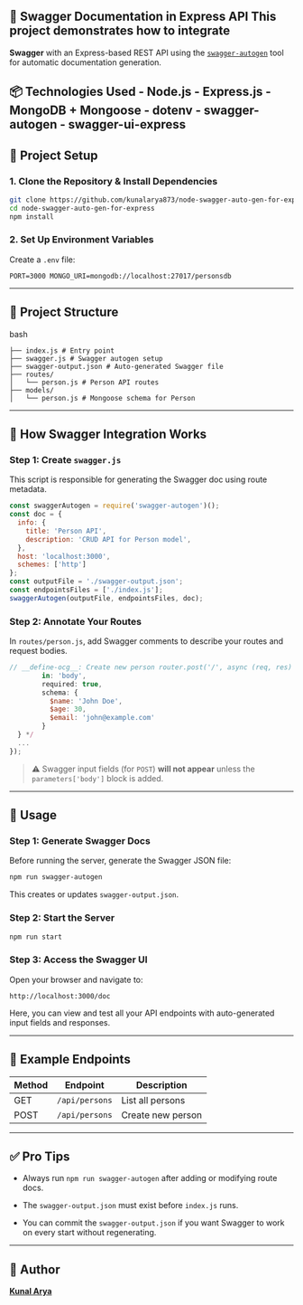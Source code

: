 
## 📘 Swagger Documentation in Express API This project demonstrates how to integrate 
**Swagger** with an Express-based REST API using the [`swagger-autogen`](https://www.npmjs.com/package/swagger-autogen) tool for automatic documentation generation. 
## 📦 Technologies Used - Node.js - Express.js - MongoDB + Mongoose - dotenv - swagger-autogen - swagger-ui-express

## 🔧 Project Setup 
### 1. Clone the Repository & Install Dependencies 
```bash
git clone https://github.com/kunalarya873/node-swagger-auto-gen-for-express.git
cd node-swagger-auto-gen-for-express
npm install
```


### 2\. Set Up Environment Variables

Create a `.env` file:

`PORT=3000
MONGO_URI=mongodb://localhost:27017/personsdb` 

* * *

📁 Project Structure
--------------------

bash

```
├── index.js # Entry point 
├── swagger.js # Swagger autogen setup 
├── swagger-output.json # Auto-generated Swagger file 
├── routes/
│   └── person.js # Person API routes 
├── models/
│   └── person.js # Mongoose schema for Person
``` 

* * *

📘 How Swagger Integration Works
--------------------------------

### Step 1: Create `swagger.js`

This script is responsible for generating the Swagger doc using route metadata.

```js
const swaggerAutogen = require('swagger-autogen')(); 
const doc = { 
  info: { 
    title: 'Person API', 
    description: 'CRUD API for Person model',
  }, 
  host: 'localhost:3000', 
  schemes: ['http']
}; 
const outputFile = './swagger-output.json'; 
const endpointsFiles = ['./index.js']; 
swaggerAutogen(outputFile, endpointsFiles, doc);
``` 

### Step 2: Annotate Your Routes

In `routes/person.js`, add Swagger comments to describe your routes and request bodies.

```js
// __define-ocg__: Create new person router.post('/', async (req, res) => { // #swagger.tags = ['Person'] // #swagger.description = 'Create a new person' /* #swagger.parameters['body'] = {
        in: 'body',
        required: true,
        schema: {
          $name: 'John Doe',
          $age: 30,
          $email: 'john@example.com'
        }
  } */
  ...
});
``` 

> ⚠️ Swagger input fields (for `POST`) **will not appear** unless the `parameters['body']` block is added.

* * *

🚀 Usage
--------

### Step 1: Generate Swagger Docs

Before running the server, generate the Swagger JSON file:

```bash 
npm run swagger-autogen
``` 

This creates or updates `swagger-output.json`.

### Step 2: Start the Server

```bash 
npm run start
``` 

### Step 3: Access the Swagger UI

Open your browser and navigate to:

`http://localhost:3000/doc` 

Here, you can view and test all your API endpoints with auto-generated input fields and responses.

* * *

🧪 Example Endpoints
--------------------
| Method | Endpoint       | Description       |
| ------ | -------------- | ----------------- |
| GET    | `/api/persons` | List all persons  |
| POST   | `/api/persons` | Create new person |

* * *

✅ Pro Tips
----------

*   Always run `npm run swagger-autogen` after adding or modifying route docs.
    
*   The `swagger-output.json` must exist before `index.js` runs.
    
*   You can commit the `swagger-output.json` if you want Swagger to work on every start without regenerating.
    

* * *

👤 Author
---------

[**Kunal Arya**](https://github.com/kunalarya873/)
